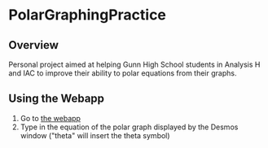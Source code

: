 # PolarGraphingPractice

## Overview
Personal project aimed at helping Gunn High School students in Analysis H and IAC to improve their ability to polar equations from their graphs.

## Using the Webapp
1. Go to [the webapp](csplatti.github.io/polarGraphingPractice/)
2. Type in the equation of the polar graph displayed by the Desmos window ("theta" will insert the theta symbol)
